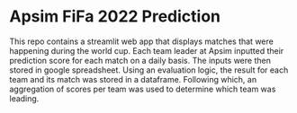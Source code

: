 # Apsim FiFa 2022 Prediction 

This repo contains a streamlit web app that displays matches that were happening during the world cup. Each team leader at Apsim inputted their prediction score for each match on a daily basis. The inputs were then stored in google spreadsheet. Using an evaluation logic, the result for each team and its match was stored in a dataframe. Following which, an aggregation of scores per team was used to determine which team was leading. 

